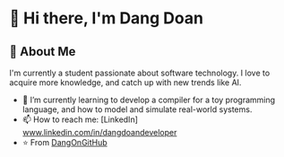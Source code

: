 # 👋 Hi there, I'm Dang Doan

## 🚀 About Me
I'm currently a student passionate about software technology. I love to acquire more knowledge, and catch up with new trends like AI.

- 🌱 I’m currently learning to develop a compiler for a toy programming language, and how to model and simulate real-world systems.
- 📫 How to reach me: [LinkedIn] www.linkedin.com/in/dangdoandeveloper
- ⭐️ From [DangOnGitHub](https://github.com/DangOnGitHub)
